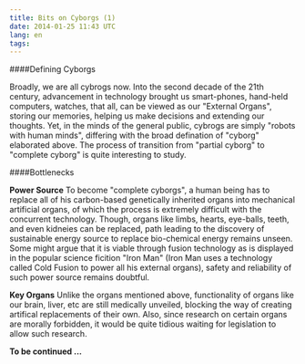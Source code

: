 ```yaml
---
title: Bits on Cyborgs (1)
date: 2014-01-25 11:43 UTC
lang: en
tags:
---
```


####Defining Cyborgs

Broadly, we are all cybrogs now. Into the second decade of the 21th century, advancement in technology brought us smart-phones, hand-held computers, watches, that all, can be viewed as our "External Organs", storing our memories, helping us make decisions and extending our thoughts. Yet, in the minds of the general public, cybrogs are simply "robots with human minds", differing with the broad defination of "cyborg" elaborated above. The process of transition from "partial cyborg" to "complete cyborg" is quite interesting to study.

####Bottlenecks

__Power Source__
To become "complete cyborgs", a human being has to replace all of his carbon-based genetically inherited organs into mechanical artificial organs, of which the process is extremely difficult with the concurrent technology. Though, organs like limbs, hearts, eye-balls, teeth, and even kidneies can be replaced, path leading to the discovery of sustainable energy source to replace bio-chemical energy remains unseen. Some might argue that it is viable through fusion technology as is displayed in the popular science ficition "Iron Man" (Iron Man uses a technology called Cold Fusion to power all his external organs), safety and reliability of such power source remains doubtful.

__Key Organs__
Unlike the organs mentioned above, functionality of organs like our brain, liver, etc are still medically unveiled, blocking the way of creating artifical replacements of their own. Also, since research on certain organs are morally forbidden, it would be quite tidious waiting for legislation to allow such research.

__To be continued ...__

